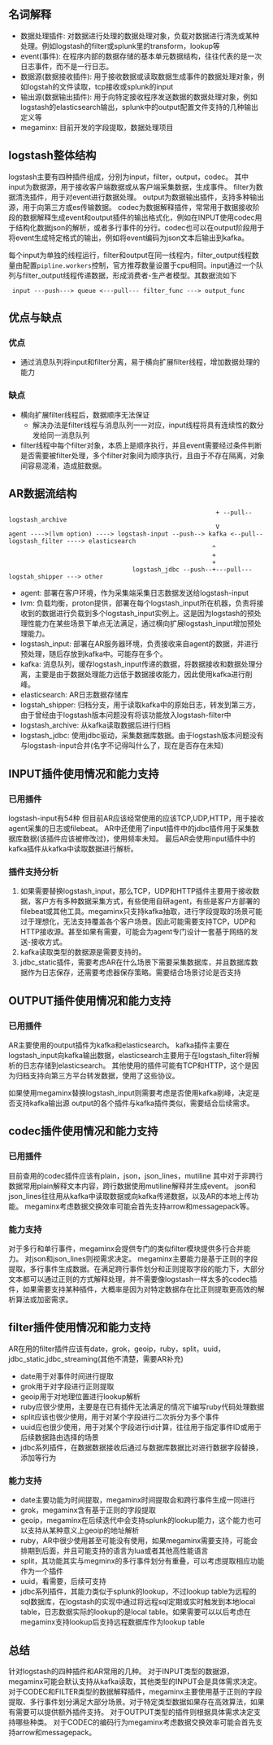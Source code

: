 ## 名词解释
* 数据处理插件: 对数据进行处理的数据处理对象，负载对数据进行清洗或某种处理。例如logstash的filter或splunk里的transform，lookup等
* event(事件): 在程序内部的数据存储的基本单元数据结构，往往代表的是一次日志事件，而不是一行日志。
* 数据源(数据接收插件): 用于接收数据或读取数据生成事件的数据处理对象，例如logstah的文件读取，tcp接收或splunk的input
* 输出源(数据输出插件): 用于向特定接收程序发送数据的数据处理对象，例如 logstash的elasticsearch输出，splunk中的output配置文件支持的几种输出定义等
* megaminx: 目前开发的字段提取，数据处理项目

## logstash整体结构
logstash主要有四种插件组成，分别为input，filter，output，codec。
其中input为数据源，用于接收客户端数据或从客户端采集数据，生成事件。
filter为数据清洗插件，用于对event进行数据处理。
output为数据输出插件，支持多种输出源，用于向第三方或es传输数据。
codec为数据解释插件，常常用于数据接收阶段的数据解释生成event和output插件的输出格式化，例如在INPUT使用codec用于结构化数据json的解析，或者多行事件的分行。codec也可以在output阶段用于将event生成特定格式的输出，例如将event编码为json文本后输出到kafka。

每个input为单独的线程运行，filter和output在同一线程内，filter_output线程数量由配置`pipline.workers`控制，官方推荐数量设置于cpu相同。input通过一个队列与filter_output线程传递数据，形成消费者-生产者模型。其数据流如下
```
 input ---push---> queue <---pull--- filter_func ---> output_func
```

## 优点与缺点
### 优点
* 通过消息队列将input和filter分离，易于横向扩展filter线程，增加数据处理的能力

### 缺点
* 横向扩展filter线程后，数据顺序无法保证
    * 解决办法是filter线程与消息队列一一对应，input线程将具有连续性的数分发给同一消息队列
* filter线程中每个filter对象，本质上是顺序执行，并且event需要经过条件判断是否需要被filter处理，多个filter对象间为顺序执行，且由于不存在隔离，对象间容易混淆，造成脏数据。

## AR数据流结构
```
                                                         + --pull-- logstash_archive
                                                         V
agent ---->(lvm option) ----> logstash-input --push--> kafka <--pull-- logstash_filter ----> elasticsearch
                                                        ^
                                                        +
                                                        +
                                  logstash_jdbc --push--+---pull--- logstah_shipper ---> other
```
* agent: 部署在客户环境，作为采集端采集日志数据发送给logstash-input
* lvm: 负载均衡，proton提供，部署在每个logstash_input所在机器，负责将接收到的数据进行负载到多个logstash_input实例上。这是因为logstash的预处理性能力在某些场景下单点无法满足，通过横向扩展logstash_input增加预处理能力。
* logstash_input: 部署在AR服务器环境，负责接收来自agent的数据，并进行预处理，随后存放到kafka中。可能存在多个。
* kafka: 消息队列，缓存logstash_input传递的数据，将数据接收和数据处理分离，主要是由于数据处理能力远低于数据接收能力，因此使用kafka进行削峰。
* elasticsearch: AR日志数据存储库
* logstah_shipper: 归档分支，用于读取kafka中的原始日志，转发到第三方，由于曾经由于logstash版本问题没有将该功能放入logstash-filter中
* logstash_archive: 从kafka读取数据后进行归档
* logstash_jdbc: 使用jdbc驱动，采集数据库数据。由于logstash版本问题没有与logstash-input合并(名字不记得叫什么了，现在是否存在未知)



## INPUT插件使用情况和能力支持
### 已用插件
logstash-input有54种
但目前AR应该经常使用的应该TCP,UDP,HTTP，用于接收agent采集的日志或filebeat。
AR中还使用了input插件中的jdbc插件用于采集数据库数据(该插件应该被修改过)，使用频率未知。
最后AR会使用input插件中的kafka插件从kafka中读取数据进行解析。

### 插件支持分析
1. 如果需要替换logstash_input，那么TCP，UDP和HTTP插件主要用于接收数据，客户方有多种数据采集方式，有些使用自研agent，有些是客户方部署的filebeat或其他工具。megaminx只支持kafka抽取，进行字段提取的场景可能过于理想化，无法支持覆盖各个客户场景。因此可能需要支持TCP，UDP和HTTP接收源。甚至如果有需要，可能会为agent专门设计一套基于网络的发送-接收方式。
2. kafka读取类型的数据源是需要支持的。
3. jdbc_static插件，需要考虑AR在什么场景下需要采集数据库，并且数据库数据作为日志保存，还需要考虑器保存策略。需要结合场景讨论是否支持

## OUTPUT插件使用情况和能力支持
### 已用插件
AR主要使用的output插件为kafka和elasticsearch。
kafka插件主要在logstash_input向kafka输出数据，elasticsearch主要用于在logstash_filter将解析的日志存储到elasticsearch。
其他使用的插件可能有TCP和HTTP，这个是因为归档支持向第三方平台转发数据，使用了这些协议。

如果使用megaminx替换logstash_input则需要考虑是否使用kafka削峰，决定是否支持kafka输出源
output的各个插件与kafka插件类似，需要结合后续需求。


## codec插件使用情况和能力支持
### 已用插件
目前查用的codec插件应该有plain，json，json_lines，mutiline
其中对于非跨行数据常用plain解释文本内容，跨行数据使用mutiline解释并生成event。
json和json_lines往往用从kafka中读取数据或向kafka传递数据，以及AR的本地上传功能。
megaminx考虑数据交换效率可能会首先支持arrow和messagepack等。

### 能力支持
对于多行和单行事件，megaminx会提供专门的类似filter模块提供多行合并能力。
对json和json_lines则视需求决定。
megaminx主要能力是基于正则的字段提取，多行事件生成数据。在满足跨行事件划分和正则提取字段的能力下，大部分文本都可以通过正则的方式解释处理，并不需要像logstash一样太多的codec插件，如果需要支持某种插件，大概率是因为对特定数据存在比正则提取更高效的解析算法或加密需求。

## filter插件使用情况和能力支持
AR在用的filter插件应该有date，grok，geoip，ruby，split，uuid，jdbc_static,jdbc_streaming(其他不清楚，需要AR补充)
* date用于对事件时间进行提取
* grok用于对字段进行正则提取
* geoip用于对地理位置进行lookup解析
* ruby应很少使用，主要是在已有插件无法满足的情况下编写ruby代码处理数据
* split应该也很少使用，用于对某个字段进行二次拆分为多个事件
* uuid应也很少使用，用于对某个字段进行id计算，往往用于指定事件ID或用于后续数据路由选择的场景
* jdbc系列插件，在数据数据接收后通过与数据库数据比对进行数据字段替换，添加等行为

### 能力支持
* date主要功能为时间提取，megaminx时间提取会和跨行事件生成一同进行
* grok，megaminx含有基于正则的字段提取
* geoip，megaminx在后续迭代中会支持splunk的lookup能力，这个能力也可以支持从某种意义上geoip的地址解析
* ruby，AR中很少使用甚至可能没有使用，如果megaminx需要支持，可能会排期到后面，并且可能支持的语言为lua或者其他高性能语言
* split，其功能其实与megminx的多行事件划分有重叠，可以考虑提取相应功能作为一个插件
* uuid，看需要，后续可支持
* jdbc系列插件，其能力类似于splunk的lookup，不过lookup table为远程的sql数据库，在logstash的实现中通过将远程sql定期或实时触发到本地local table，日志数据实际的lookup的是local table。如果需要可以以后考虑在megaminx支持lookup后支持远程数据库作为lookup table

## 总结
针对logstash的四种插件和AR常用的几种。
对于INPUT类型的数据源，megaminx可能会默认支持从kafka读取，其他类型的INPUT会是具体需求决定。对于CODEC和FILTER类型的数据解释插件，megaminx主要使用基于正则的字段提取、多行事件划分满足大部分场景。对于特定类型数据如果存在高效算法，如果有需要可以提供额外插件支持。
对于OUTPUT类型的插件则根据具体需求决定支持哪些种类。
对于CODEC的编码行为megaminx考虑数据交换效率可能会首先支持arrow和messagepack。


